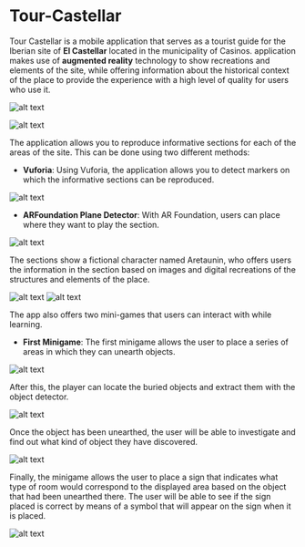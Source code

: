 # Tour-Castellar
Tour Castellar is a mobile application that serves as a tourist
guide for the Iberian site of **El Castellar** located in the municipality of
Casinos. application makes use of **augmented reality** technology to show 
recreations and elements of the site, while offering information about the 
historical context of the place to provide the experience with a high level 
of quality for users who use it.

![alt text](https://github.com/VicenteMurguiSanchis/Tour-Castellar/blob/main/Assets/CarpetaImagenes/Imagen2.jpg)

![alt text](https://github.com/VicenteMurguiSanchis/Tour-Castellar/blob/main/Assets/CarpetaImagenes/Imagen1.png)

The application allows you to reproduce informative sections for each of the areas of the site. This can be done using two different methods:

* **Vuforia**: Using Vuforia, the application allows you to detect markers on which the informative sections can be reproduced.

![alt text](https://github.com/VicenteMurguiSanchis/Tour-Castellar/blob/main/Assets/CarpetaImagenes/image25.gif)

* **ARFoundation Plane Detector**: With AR Foundation, users can place where they want to play the section.

![alt text](https://github.com/VicenteMurguiSanchis/Tour-Castellar/blob/main/Assets/CarpetaImagenes/image24.gif)

The sections show a fictional character named Aretaunin, who offers users the information in the section based 
on images and digital recreations of the structures and elements of the place.

![alt text](https://github.com/VicenteMurguiSanchis/Tour-Castellar/blob/main/Assets/CarpetaImagenes/image31.gif)
![alt text](https://github.com/VicenteMurguiSanchis/Tour-Castellar/blob/main/Assets/CarpetaImagenes/image30.gif)

The app also offers two mini-games that users can interact with while learning.

* **First Minigame**: The first minigame allows the user to place a series of areas in which they can unearth objects.

![alt text](https://github.com/VicenteMurguiSanchis/Tour-Castellar/blob/main/Assets/CarpetaImagenes/image32.gif)

After this, the player can locate the buried objects and extract them with the object detector.

![alt text](https://github.com/VicenteMurguiSanchis/Tour-Castellar/blob/main/Assets/CarpetaImagenes/image33.gif)

Once the object has been unearthed, the user will be able to investigate and find out what kind of object they have discovered.

![alt text](https://github.com/VicenteMurguiSanchis/Tour-Castellar/blob/main/Assets/CarpetaImagenes/image34.gif)

Finally, the minigame allows the user to place a sign that indicates what type of room would correspond to the displayed area
based on the object that had been unearthed there. The user will be able to see if the sign placed is correct by means of a
symbol that will appear on the sign when it is placed.

![alt text](https://github.com/VicenteMurguiSanchis/Tour-Castellar/blob/main/Assets/CarpetaImagenes/image35.gif)
